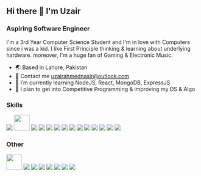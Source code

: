 ## Hi there 👋 I'm Uzair
### Aspiring Software Engineer

I'm a 3rd Year Computer Science Student and I'm in love with Computers since i was a kid. I like First Principle thinking & learning about underlying hardware. moreover, I'm a huge fan of Gaming & Electronic Music.

- 🌏 Based in Lahore, Pakistan
- 📧 Contact me uzairahmednasir@outlook.com
- 🌱 I’m currently learning NodeJS, React, MongoDB, ExpressJS
- 🔭 I plan to get into Competitive Programming & improving my DS & Algo

### Skills
<p>
  <a href="https://docs.microsoft.com/en-us/cpp/?view=msvc-170"><img src="https://img.icons8.com/color/48/000000/c-plus-plus-logo.png"/></a>
  <a href="https://www.nasm.us/"><img width="41" height="41" src="https://hackr.io/tutorials/assembly-language/logo-assembly-language.svg?ver=1603208610"/></a>
  <a href="https://developer.mozilla.org/en-US/docs/Web/HTML"><img src="https://img.icons8.com/color/48/000000/html-5--v1.png"/></a>
  <a href="https://developer.mozilla.org/en-US/docs/Web/CSS"><img src="https://img.icons8.com/color/48/000000/css3.png"/></a>
  <a href="https://sass-lang.com/"><img src="https://img.icons8.com/color/48/000000/sass.png"/></a>
  <a href="https://developer.mozilla.org/en-US/docs/Web/JavaScript"><img src="https://img.icons8.com/color/48/000000/javascript--v1.png"/></a>
  <a href="https://reactjs.org/"><img src="https://img.icons8.com/color/48/000000/react-native.png"/></a>
  <a href="https://nodejs.org/en/"><img src="https://img.icons8.com/color/48/000000/nodejs.png"/></a>
  <a href="https://webpack.js.org/"><img src="https://img.icons8.com/color/48/000000/webpack.png"/></a>
  <a href="https://git-scm.com/"><img src="https://img.icons8.com/color/48/000000/git.png"/></a>
  <a href="https://www.python.org/"><img src="https://img.icons8.com/color/48/000000/python--v1.png"/></a>
  <a href="https://www.microsoft.com/en-us/sql-server/sql-server-2019"><img src="https://img.icons8.com/color/48/000000/microsoft-sql-server.png"/></a>
  <a href="https://aws.amazon.com/"><img src="https://img.icons8.com/color/48/000000/amazon-web-services.png"/></a>
  <a href="https://github.com/torvalds/linux"><img src="https://img.icons8.com/color/48/000000/linux--v1.png"/></a>
</p>

### Other
<p>
  <a href="https://webflow.com/"><img width="41" height="41" src="https://assets-global.website-files.com/60058af53d79fbd8e14841ea/6016c5d7eaca0a225f621fd0_Tg7Mrqk2.png"/></a>
  <a href="https://wordpress.org/"><img src="https://img.icons8.com/color/48/000000/wordpress.png"/></a>
  <a href="https://www.figma.com/"><img src="https://img.icons8.com/color/48/000000/figma--v1.png"/></a>
  <a href="https://www.adobe.com/products/xd.html"><img src="https://img.icons8.com/color/48/000000/adobe-xd--v1.png"/></a>
  <a href="https://www.adobe.com/products/photoshop.html"><img src="https://img.icons8.com/color/48/000000/adobe-photoshop--v1.png"/></a>
  <a href="https://www.adobe.com/products/illustrator.html"><img src="https://img.icons8.com/color/48/000000/adobe-illustrator--v1.png"/></a>
  <a href="https://www.adobe.com/products/aftereffects.html"><img src="https://img.icons8.com/color/48/000000/adobe-after-effects--v1.png"/></a>
  <a href="https://www.adobe.com/products/premiere.html"><img src="https://img.icons8.com/color/48/000000/adobe-premiere-pro--v1.png"/></a>
</p>
